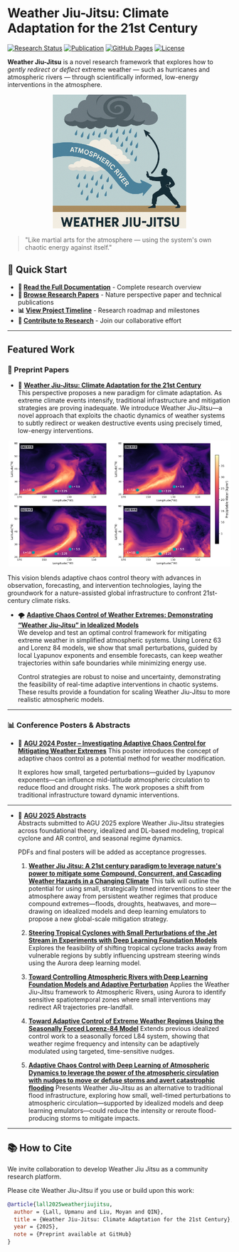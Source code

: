 # Weather Jiu-Jitsu: Climate Adaptation for the 21st Century

[![Research Status](https://img.shields.io/badge/Status-Active%20Research-brightgreen)](https://github.com/qhuang62/weatherjiujitsu)
[![Publication](https://img.shields.io/badge/Paper-Under%20Review-yellow)](./publication/wjj-perspective.pdf)
[![GitHub Pages](https://img.shields.io/badge/Docs-GitHub%20Pages-blue)](https://qhuang62.github.io/weatherjiujitsu)
[![License](https://img.shields.io/badge/License-MIT-blue)](#license)

**Weather Jiu-Jitsu** is a novel research framework that explores how to *gently redirect or deflect* extreme weather — such as hurricanes and atmospheric rivers — through scientifically informed, low-energy interventions in the atmosphere.

<p align="center">
  <img src="./media/wjj-funny.png" width="300"/>
</p>

> "Like martial arts for the atmosphere — using the system's own chaotic energy against itself."

## 🚀 Quick Start

- **📖 [Read the Full Documentation](https://qhuang62.github.io/weatherjiujitsu)** - Complete research overview
- **🔬 [Browse Research Papers](./publication/)** - Nature perspective paper and technical publications  
- **📊 [View Project Timeline](./TIMELINE.md)** - Research roadmap and milestones
- **🤝 [Contribute to Research](./CONTRIBUTING.md)** - Join our collaborative effort

---

## Featured Work
### 📄 Preprint Papers

- 🔬 **[Weather Jiu-Jitsu: Climate Adaptation for the 21st Century](https://arxiv.org/abs/2508.09376)**  
  This perspective proposes a new paradigm for climate adaptation. As extreme climate events intensify, traditional infrastructure and mitigation strategies are proving inadequate. We introduce Weather Jiu-Jitsu—a novel approach that exploits the chaotic dynamics of weather systems to subtly redirect or weaken destructive events using precisely timed, low-energy interventions.
<p align="center">
  <img src="./media/AR_Steering_Visuals.png" width="500"/>
</p>
  This vision blends adaptive chaos control theory with advances in observation, forecasting, and intervention technologies, laying the groundwork for a nature-assisted global infrastructure to confront 21st-century climate risks.

- 🌪️ **[Adaptive Chaos Control of Weather Extremes: Demonstrating “Weather Jiu-Jitsu” in Idealized Models](./publication/control-paper.pdf)**  
  We develop and test an optimal control framework for mitigating extreme weather in simplified atmospheric systems. Using Lorenz 63 and Lorenz 84 models, we show that small perturbations, guided by local Lyapunov exponents and ensemble forecasts, can keep weather trajectories within safe boundaries while minimizing energy use.

  Control strategies are robust to noise and uncertainty, demonstrating the feasibility of real-time adaptive interventions in chaotic systems. These results provide a foundation for scaling Weather Jiu-Jitsu to more realistic atmospheric models.

---

### 📊 Conference Posters & Abstracts

- 📍 **[AGU 2024 Poster – Investigating Adaptive Chaos Control for Mitigating Weather Extremes](./publication/AGU-poster-2024.pdf)**
  This poster introduces the concept of adaptive chaos control as a potential method for weather modification.

  It explores how small, targeted perturbations—guided by Lyapunov exponents—can influence mid-latitude atmospheric circulation to reduce flood and drought risks. The work proposes a shift from traditional infrastructure toward dynamic interventions.

---

- 📍 **[AGU 2025 Abstracts](./publication/AGU-poster-2025)**  
  Abstracts submitted to AGU 2025 explore Weather Jiu-Jitsu strategies across foundational theory, idealized and DL-based modeling, tropical cyclone and AR control, and seasonal regime dynamics.
  
  PDFs and final posters will be added as acceptance progresses.

    1. **[Weather Jiu Jitsu: A 21st century paradigm to leverage nature's power to mitigate some Compound, Concurrent, and Cascading Weather Hazards in a Changing Climate](./publication/AGU-poster-2025/1.pdf)**
  This talk will outline the potential for using small, strategically timed interventions to steer the atmosphere away from persistent weather regimes that produce compound extremes—floods, droughts, heatwaves, and more—drawing on idealized models and deep learning emulators to propose a new global-scale mitigation strategy.

    2. **[Steering Tropical Cyclones with Small Perturbations of the Jet Stream in Experiments with Deep Learning Foundation Models](./publication/AGU-poster-2025/2.pdf)**
  Explores the feasibility of shifting tropical cyclone tracks away from vulnerable regions by subtly influencing upstream steering winds using the Aurora deep learning model.

    3. **[Toward Controlling Atmospheric Rivers with Deep Learning Foundation Models and Adaptive Perturbation](./publication/AGU-poster-2025/3.pdf)**
  Applies the Weather Jiu-Jitsu framework to Atmospheric Rivers, using Aurora to identify sensitive spatiotemporal zones where small interventions may redirect AR trajectories pre-landfall.

    4. **[Toward Adaptive Control of Extreme Weather Regimes Using the Seasonally Forced Lorenz-84 Model](./publication/AGU-poster-2025/4.pdf)**
  Extends previous idealized control work to a seasonally forced L84 system, showing that weather regime frequency and intensity can be adaptively modulated using targeted, time-sensitive nudges.

    5. **[Adaptive Chaos Control with Deep Learning of Atmospheric Dynamics to leverage the power of the atmospheric circulation with nudges to move or defuse storms and avert catastrophic flooding](./publication/AGU-poster-2025/5.pdf)**
  Presents Weather Jiu-Jitsu as an alternative to traditional flood infrastructure, exploring how small, well-timed perturbations to atmospheric circulation—supported by idealized models and deep learning emulators—could reduce the intensity or reroute flood-producing storms to mitigate impacts.

---

## 📚 How to Cite

We invite collaboration to develop Weather Jiu Jitsu as a community research platform.

Please cite Weather Jiu-Jitsu if you use or build upon this work:

```bibtex
@article{lall2025weatherjiujitsu,
  author = {Lall, Upmanu and Liu, Moyan and QIN},
  title = {Weather Jiu-Jitsu: Climate Adaptation for the 21st Century},
  year = {2025},
  note = {Preprint available at GitHub}
}

